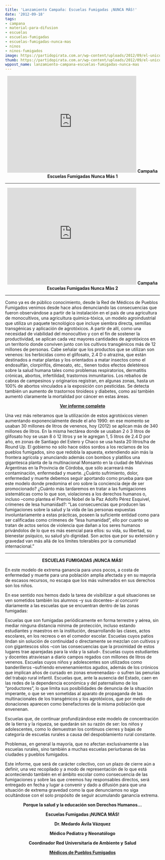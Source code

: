 ```yaml
---
title: 'Lanzamiento Campaña: Escuelas Fumigadas ¡NUNCA MÁS!'
date: '2012-09-18'
tags:
- campana
- material-para-difusion
- escuelas
- escuelas-fumigadas
- escuelas-fumigadas-nunca-mas
- ninos
- ninos-fumigados
image: https://partidopirata.com.ar/wp-content/uploads/2012/09/el-unico-lugar-para-vivir-1.jpg
thumb: https://partidopirata.com.ar/wp-content/uploads/2012/09/el-unico-lugar-para-vivir-1-150x150.jpg
wppost_name: lanzamiento-campana-escuelas-fumigadas-nunca-mas
---
```


<center>
<iframe src="http://www.youtube.com/embed/SUKTKk8coY8" frameborder="0" width="420" height="315"></iframe>
<strong>Campaña Escuelas Fumigadas Nunca Más 1</strong></center>

<hr />
<p style="text-align: center;"><iframe src="http://www.youtube.com/embed/rAYOAkO5B38" frameborder="0" width="420" height="315"></iframe>
<strong>Campaña Escuelas Fumigadas Nunca Màs 2</strong></p>


<hr />

Como ya es de público conocimiento, desde la Red de Médicos de Pueblos Fumigados venimos desde hace años denunciando las consecuencias que fueron observándose a partir de la instalación en el país de una agricultura de monocultivos, una agricultura química-tóxica, un modelo agroindustrial que utiliza un paquete tecnológico que incluye siembra directa, semillas transgénicas y aplicación de agrotóxicos. A partir de allí, como una necesidad de viabilidad del monocultivo y con el fin de sostener la productividad, se aplican cada vez mayores cantidades de agrotóxicos en un territorio donde conviven junto con los cultivos transgénicos más de 12 millones de personas. Cabe señalar que los productos que se utilizan son venenos: los herbicidas como el glifosato, 2.4 D o atrazina, que están destinados a matar plantas y los orientados a matar insectos como el endosulfán, clorpirifós, dimeoato, etc., tienen todos efectos deletéreos sobre la salud humana tales como problemas respiratorios, dermatitis crónicas, abortos, infertilidad, trastornos inmunitarios. Los rebaños de cabras de campesinos y originarios registran, en algunas zonas, hasta un 100% de abortos vinculados a la exposición con pesticidas. Se detecta también un aumento de trastornos tiroideos y diabetes, como así también aumentó claramente la mortalidad por cáncer en estas áreas.
<p style="text-align: center;"><strong><a href="http://www.reduas.fcm.unc.edu.ar/informe-encuentro-medicos-pueblos-fumigados/" target="_blank"> Ver informe completo</a> </strong></p>
Una vez más reiteramos que la utilización de estos agrotóxicos vienen aumentando exponencialmente desde el año 1990: en ese momento se usaban 30 millones de litros de venenos, hoy (2012) se aplican más de 340 millones de litros. En la misma hectárea donde se usaban 2 ó 3 litros de glifosato hoy se usan 8 ó 12 litros y se le agregan 1, 5 litros de 2.4 D por año, en zonas de Santiago del Estero y Chaco se usa hasta 20 litros/ha de Round Up. El gobierno no sólo hace oídos sordos a los reclamos de los pueblos fumigados, sino que redobla la apuesta, extendiendo aún más la frontera agrícola y anunciando además con bombos y platillos una gigantesca planta de la multinacional Monsanto en la ciudad de Malvinas Argentinas en la Provincia de Córdoba, que sólo acarreará más contaminación, enfermedad y muerte. ¿Cuánto sufrimiento, dolor, enfermedad y muerte debemos seguir aportando como prueba para que este modelo donde predomina el oro sobre la conciencia deje de ser promocionado? ¿Cuánto más tardaremos en tratar a las fumigaciones sistemáticas como lo que son, violaciones a los derechos humanos o, incluso –como plantea el Premio Nobel de la Paz Adolfo Pérez Esquivel, crímenes de lesa humanidad?: “Las consecuencias que producen las fumigaciones sobre la salud y la vida de las personas expuestas involuntariamente a estas prácticas, poseen la suficiente entidad como para ser calificadas como crímenes de “lesa humanidad”, ello por cuanto se tratan de actos serios de violencia que dañan a los seres humanos privándolos de lo que es más esencial para ellos: su vida, su libertad, su bienestar psíquico, su salud y/o dignidad. Son actos que por su extensión y gravedad van más allá de los límites tolerables por la comunidad internacional.”

<hr />
<p style="text-align: center;"><strong>ESCUELAS FUMIGADAS ¡NUNCA MÁS!</strong></p>
En este modelo de extrema ganancia para unos pocos, a costa de enfermedad y muerte para una población amplia afectada y en su mayoría de escasos recursos, no escapa que los más vulnerados en sus derechos son los niños.

En ese sentido nos hemos dado la tarea de visibilizar a qué situaciones se ven sometidos también los alumnos –y sus docentes– al concurrir diariamente a las escuelas que se encuentran dentro de las zonas fumigadas:

Escuelas que son fumigadas periódicamente en forma terrestre y aérea, sin mediar ninguna distancia mínima de protección, incluso estando estudiantes y maestros en la institución, desarrollando las clases, actos escolares, en los recreos o en el comedor escolar. Escuelas cuyos patios lindan sin solución de continuidad o directamente se mezclan con cultivos y con gigantescos silos –con
las consecuencias que la proximidad de estos lugares trae aparejadas para la vida y la salud–. Escuelas cuyos estudiantes y docentes atraviesan a diario campos regados con millones de litros de venenos. Escuelas cuyos niños y adolescentes son utilizados como banderilleros –sufriendo envenenamientos agudos, además de los crónicos que implican años de cursado en zonas envenenadas– o sufren las penurias del trabajo rural infantil. Escuelas que, ante la ausencia del Estado, caen en las redes de la dependencia económica y del paternalismo de los “productores”, lo que limita sus posibilidades de denuncia de la situación imperante, o que se ven sometidas al aparato de propaganda de las multinacionales de los transgénicos y los agrotóxicos, que por medio de donaciones aparecen como benefactores de la misma población que envenenan.

Escuelas que, de continuar profundizándose este modelo de concentración de la tierra y la riqueza, se quedarán sin su razón de ser: los niños y adolescentes, como lo demuestran los continuos cierres y bajas de categoría de escuelas rurales a causa del despoblamiento rural constante.

Problemas, en general la mayoría, que no afectan exclusivamente a las escuelas rurales, sino también a muchas escuelas periurbanas de las ciudades y pueblos fumigados.

Este informe, que será de carácter colectivo, con un plazo de cierre aún a definir, una vez recopilado y a modo de representación de lo que está aconteciendo también en el ámbito escolar como consecuencia de las fumigaciones y sobre las que creemos hay responsables directos, será entregado en fecha y lugar a convenir y dado a difusión para que una situación de extrema gravedad como la que denunciamos no siga ocultándose con el solo propósito de seguir acumulando ganancia extrema.
<p style="text-align: center;"><strong>Porque la salud y la educación son Derechos Humanos…</strong></p>
<p style="text-align: center;"><strong>Escuelas Fumigadas ¡NUNCA MÁS!</strong></p>
<p style="text-align: center;"><strong>Dr. Medardo Ávila Vázquez</strong></p>
<p style="text-align: center;"><strong>Médico Pediatra y Neonatólogo</strong></p>
<p style="text-align: center;"><strong>Coordinador Red Universitaria de Ambiente y</strong>
<strong> Salud</strong></p>
<p style="text-align: center;"><strong><a href="http://www.reduas.fcm.unc.edu.ar/" target="_blank">Médicos de Pueblos Fumigados</a></strong></p>
